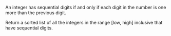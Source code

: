 An integer has sequential digits if and only if each digit in the number is one more than the previous digit.

Return a sorted list of all the integers in the range [low, high] inclusive that have sequential digits.

